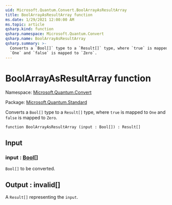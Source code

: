 ```yaml
---
uid: Microsoft.Quantum.Convert.BoolArrayAsResultArray
title: BoolArrayAsResultArray function
ms.date: 1/29/2021 12:00:00 AM
ms.topic: article
qsharp.kind: function
qsharp.namespace: Microsoft.Quantum.Convert
qsharp.name: BoolArrayAsResultArray
qsharp.summary: >-
  Converts a `Bool[]` type to a `Result[]` type, where `true` is mapped to
  `One` and `false` is mapped to `Zero`.
---
```


# BoolArrayAsResultArray function

Namespace: [Microsoft.Quantum.Convert](xref:Microsoft.Quantum.Convert)

Package: [Microsoft.Quantum.Standard](https://nuget.org/packages/Microsoft.Quantum.Standard)


Converts a `Bool[]` type to a `Result[]` type, where `true` is mapped to`One` and `false` is mapped to `Zero`.

```qsharp
function BoolArrayAsResultArray (input : Bool[]) : Result[]
```


## Input

### input : [Bool](xref:microsoft.quantum.lang-ref.bool)[]

`Bool[]` to be converted.



## Output : __invalid<Result>__[]

A `Result[]` representing the `input`.